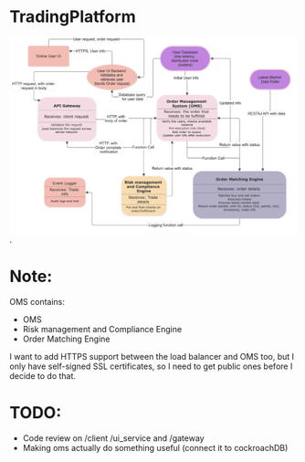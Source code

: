 # TradingPlatform

![TradingPlatform Architecture](/docs/Architecture.png "TradingPlatform Architecture").

# Note: 
OMS contains:  
* OMS
* Risk management and Compliance Engine
* Order Matching Engine  

I want to add HTTPS support between the load balancer and OMS too, but I only have self-signed SSL certificates, so I need to get public ones before I decide to do that.

# TODO:  
* Code review on /client /ui_service and /gateway 
* Making oms actually do something useful (connect it to cockroachDB)